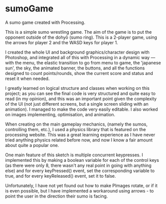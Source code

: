 # sumoGame
A sumo game created with Processing.

This is a simple sumo wrestling game. The aim of the game is to put the opponent outside of the dohyō (sumo ring). This is a 2-player game, using the arrows for player 2 and the WASD keys for player 1.

I created the whole UI and background graphics/character design with Photoshop, and integrated all of this with Processing in a dynamic way — with the menu, the elastic transition to go from menu to game, the 'japanese sun', the sky, the animated banner, the buttons, and all the functions designed to count points/rounds, show the current score and status and reset it when needed.

I greatly learned on logical structure and classes when working on this project; as you can see the final code is very structured and quite easy to read (in my opinion), and this was an important point given the complexity of the UI (not just different screens, but a single screen sliding with an animation). I managed to make the code very easily editable. I also worked on images implementing, optimisation, and animation.

When creating on the main gameplay mechanics, (namely the sumos, controlling them, etc.), I used a physics library that is featured on the processing website. This was a great learning experience as I have never tried anything physics related before now, and now I know a fair amount about quite a popular one.

One main feature of this sketch is multiple concurrent keypresses. I implemented this by making a boolean variable for each of the control keys (as there were only 8, there wasn't any real point in going with anything else) and for every keyPressed() event, set the corresponding variable to true, and for every keyReleased() event, set it to false.

Unfortunately, I have not yet found out how to make PImages rotate, or if it is even possible, but I have implemented a workaround using arrows - to point the user in the direction their sumo is facing.
